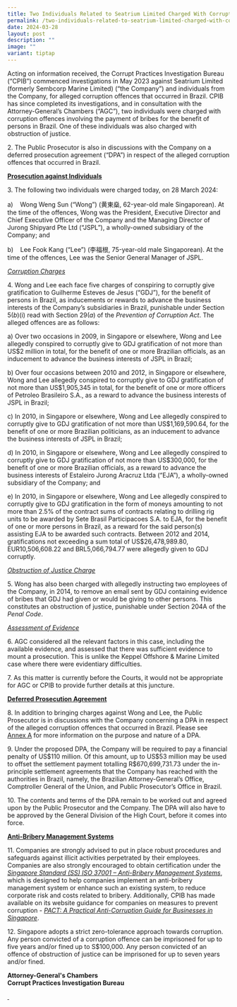 ```yaml
---
title: Two Individuals Related to Seatrium Limited Charged With Corruption Offences
permalink: /two-individuals-related-to-seatrium-limited-charged-with-corruption-offences/
date: 2024-03-28
layout: post
description: ""
image: ""
variant: tiptap
---
```

<p>Acting on information received, the Corrupt Practices Investigation Bureau
(“CPIB”) commenced investigations in May 2023 against Seatrium Limited
(formerly Sembcorp Marine Limited) (“the Company”) and individuals from
the Company, for alleged corruption offences that occurred in Brazil. CPIB
has since completed its investigations, and in consultation with the Attorney-General’s
Chambers (“AGC”), two individuals were charged with corruption offences
involving the payment of bribes for the benefit of persons in Brazil. One
of these individuals was also charged with obstruction of justice. &nbsp;</p>
<p>2. The Public Prosecutor is also in discussions with the Company on a
deferred prosecution agreement (“DPA”) in respect of the alleged corruption
offences that occurred in Brazil. &nbsp;</p>
<p><strong><u>Prosecution against Individuals</u></strong>
</p>
<p>3. The following two individuals were charged today, on 28 March 2024:</p>
<p>a)&nbsp;&nbsp;&nbsp; Wong Weng Sun (“Wong”) (黄東燊, 62-year-old male Singaporean).
At the time of the offences, Wong was the President, Executive Director
and Chief Executive Officer of the Company and the Managing Director of
Jurong Shipyard Pte Ltd (“JSPL”), a wholly-owned subsidiary of the Company;
and</p>
<p>b)&nbsp;&nbsp;&nbsp; Lee Fook Kang (“Lee”) (李福根, 75-year-old male Singaporean).
At the time of the offences, Lee was the Senior General Manager of JSPL.</p>
<p><em><u>Corruption Charges</u></em>
</p>
<p>4. Wong and Lee each face five charges of conspiring to corruptly give
gratification to Guilherme Esteves de Jesus (“GDJ”), for the benefit of
persons in Brazil, as inducements or rewards to advance the business interests
of the Company’s subsidiaries in Brazil, punishable under Section 5(<em>b</em>)(i)
read with Section 29(<em>a</em>) of the <em>Prevention of Corruption Act</em>.
The alleged offences are as follows:</p>
<p>a) Over two occasions in 2009, in Singapore or elsewhere, Wong and Lee
allegedly conspired to corruptly give to GDJ gratification of not more
than US$2 million in total, for the benefit of one or more Brazilian officials,
as an inducement to advance the business interests of JSPL in Brazil;</p>
<p>b) Over four occasions between 2010 and 2012, in Singapore or elsewhere,
Wong and Lee allegedly conspired to corruptly give to GDJ gratification
of not more than US$1,905,345 in total, for the benefit of one or more
officers of Petroleo Brasileiro S.A., as a reward to advance the business
interests of JSPL in Brazil;</p>
<p>c) In 2010, in Singapore or elsewhere, Wong and Lee allegedly conspired
to corruptly give to GDJ gratification of not more than US$1,169,590.64,
for the benefit of one or more Brazilian politicians, as an inducement
to advance the business interests of JSPL in Brazil;</p>
<p>d) In 2010, in Singapore or elsewhere, Wong and Lee allegedly conspired
to corruptly give to GDJ gratification of not more than US$300,000, for
the benefit of one or more Brazilian officials, as a reward to advance
the business interests of Estaleiro Jurong Aracruz Ltda (“EJA”), a wholly-owned
subsidiary of the Company; and</p>
<p>e) In 2010, in Singapore or elsewhere, Wong and Lee allegedly conspired
to corruptly give to GDJ gratification in the form of moneys amounting
to not more than 2.5% of the contract sums of contracts relating to drilling
rig units to be awarded by Sete Brasil Participacoes S.A. to EJA, for the
benefit of one or more persons in Brazil, as a reward for the said person(s)
assisting EJA to be awarded such contracts. Between 2012 and 2014, gratifications
not exceeding a sum total of US$26,478,989.80, EUR10,506,608.22 and BRL5,066,794.77
were allegedly given to GDJ corruptly.</p>
<p><em><u>Obstruction of Justice Charge</u></em>
</p>
<p>5. Wong has also been charged with allegedly instructing two employees
of the Company, in 2014, to remove an email sent by GDJ containing evidence
of bribes that GDJ had given or would be giving to other persons. This
constitutes an obstruction of justice, punishable under Section 204A of
the <em>Penal Code</em>.</p>
<p><em><u>Assessment of Evidence</u></em>
</p>
<p>6. AGC considered all the relevant factors in this case, including the
available evidence, and assessed that there was sufficient evidence to
mount a prosecution. This is unlike the Keppel Offshore &amp; Marine Limited
case where there were evidentiary difficulties.</p>
<p>7. As this matter is currently before the Courts, it would not be appropriate
for AGC or CPIB to provide further details at this juncture.</p>
<p><strong><u>Deferred Prosecution Agreement</u></strong>
</p>
<p>8. In addition to bringing charges against Wong and Lee, the Public Prosecutor
is in discussions with the Company concerning a DPA in respect of the alleged
corruption offences that occurred in Brazil. Please see <a href="/files/Annex_A.pdf" rel="noopener noreferrer nofollow" target="_blank"><u>Annex&nbsp;A</u></a> for
more information on the purpose and nature of a DPA.</p>
<p>9. Under the proposed DPA, the Company will be required to pay a financial
penalty of US$110 million. Of this amount, up to US$53 million may be used
to offset the settlement payment totalling R$670,699,731.73 under the in-principle
settlement agreements that the Company has reached with the authorities
in Brazil, namely, the Brazilian Attorney-General’s Office, Comptroller
General of the Union, and Public Prosecutor’s Office in Brazil.</p>
<p>10. The contents and terms of the DPA remain to be worked out and agreed
upon by the Public Prosecutor and the Company. The DPA will also have to
be approved by the General Division of the High Court, before it comes
into force.&nbsp;</p>
<p><strong><u>Anti-Bribery Management Systems</u></strong>
</p>
<p>11. Companies are strongly advised to put in place robust procedures and
safeguards against illicit activities perpetrated by their employees. Companies
are also strongly encouraged to obtain certification under the <em><a href="https://www.cpib.gov.sg/research-room/publications/ss-iso-37001/" rel="noopener noreferrer nofollow" target="_blank">Singapore Standard (SS) ISO 37001 – Anti-Bribery Management Systems</a></em>,
which is designed to help companies implement an anti-bribery management
system or enhance such an existing system, to reduce corporate risk and
costs related to bribery.&nbsp;Additionally, CPIB has made available on
its website guidance for companies on measures to prevent corruption - <em><a href="https://www.cpib.gov.sg/research-room/publications/anti-corruption-guide-for-businesses/" rel="noopener noreferrer nofollow" target="_blank">PACT: A Practical Anti-Corruption Guide for Businesses in Singapore</a></em>.</p>
<p>12. Singapore adopts a strict zero-tolerance approach towards corruption.
Any person convicted of a corruption offence can be imprisoned for up to
five years and/or fined up to S$100,000. Any person convicted of an offence
of obstruction of justice can be imprisoned for up to seven years and/or
fined.</p>
<p></p>
<p><strong>Attorney-General's Chambers</strong>
<br><strong>Corrupt Practices Investigation Bureau</strong>
</p>
<p></p>
<p><u>&nbsp;</u>
</p>
